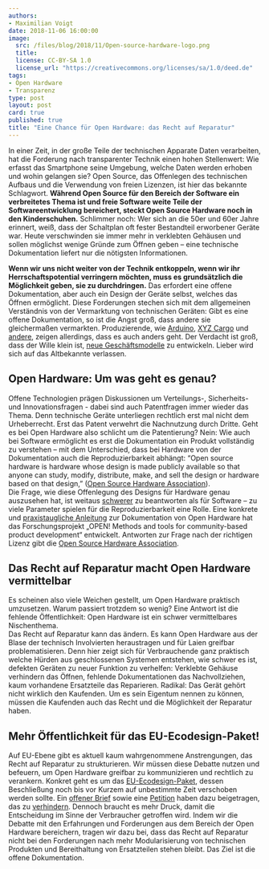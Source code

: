 ```yaml
---
authors:
- Maximilian Voigt
date: 2018-11-06 16:00:00
image:
  src: /files/blog/2018/11/Open-source-hardware-logo.png
  title:
  license: CC-BY-SA 1.0
  license_url: "https://creativecommons.org/licenses/sa/1.0/deed.de"
tags:
- Open Hardware
- Transparenz
type: post
layout: post
card: true
published: true
title: "Eine Chance für Open Hardware: das Recht auf Reparatur"
---
```


In einer Zeit, in der große Teile der technischen Apparate Daten verarbeiten, hat die Forderung nach transparenter Technik einen hohen Stellenwert: Wie erfasst das Smartphone seine Umgebung, welche Daten werden erhoben und wohin gelangen sie? Open Source, das Offenlegen des technischen Aufbaus und die Verwendung von freien Lizenzen, ist hier das bekannte Schlagwort. **Während Open Source für den Bereich der Software ein verbreitetes Thema ist und freie Software weite Teile der Softwareentwicklung bereichert, steckt Open Source Hardware noch in den Kinderschuhen.** Schlimmer noch: Wer sich an die 50er und 60er Jahre erinnert, weiß, dass der Schaltplan oft fester Bestandteil erworbener Geräte war. Heute verschwinden sie immer mehr in verklebten Gehäusen und sollen möglichst wenige Gründe zum Öffnen geben – eine technische Dokumentation liefert nur die nötigsten Informationen.

**Wenn wir uns nicht weiter von der Technik entkoppeln, wenn wir ihr Herrschaftspotential verringern möchten, muss es grundsätzlich die Möglichkeit geben, sie zu durchdringen.** Das erfordert eine offene Dokumentation, aber auch ein Design der Geräte selbst, welches das Öffnen ermöglicht.
Diese Forderungen stechen sich mit dem allgemeinen Verständnis von der Vermarktung von technischen Geräten: Gibt es eine offene Dokumentation, so ist die Angst groß, dass andere sie gleichermaßen vermarkten. Produzierende, wie [Arduino](https://www.arduino.cc/), [XYZ Cargo](http://www.xyzcargo.com/de/ueber/) und [andere](https://timreview.ca/article/136), zeigen allerdings, dass es auch anders geht. Der Verdacht ist groß, dass der Wille klein ist, [neue Geschäftsmodelle](https://openhardware.metajnl.com/articles/10.5334/joh.4/) zu entwickeln. Lieber wird sich auf das Altbekannte verlassen.
## Open Hardware: Um was geht es genau?
Offene Technologien prägen Diskussionen um Verteilungs-, Sicherheits- und Innovationsfragen - dabei sind auch Patentfragen immer wieder das Thema. Denn technische Geräte unterliegen rechtlich erst mal nicht dem Urheberrecht. Erst das Patent verwehrt die Nachnutzung durch Dritte. Geht es bei Open Hardware also schlicht um die Patentierung?
Nein: Wie auch bei Software ermöglicht es erst die Dokumentation ein Produkt vollständig zu verstehen – mit dem Unterschied, dass bei Hardware von der Dokumentation auch die Reproduzierbarkeit abhängt: “Open source hardware is hardware whose design is made publicly available so that anyone can study, modify, distribute, make, and sell the design or hardware based on that design,” ([Open Source Hardware Association](https://www.oshwa.org/definition/)).
<br>Die Frage, wie diese Offenlegung des Designs für Hardware genau auszusehen hat, ist weitaus [schwerer](https://openhardware.metajnl.com/articles/10.5334/joh.7/) zu beantworten als für Software – zu viele Parameter spielen für die Reproduzierbarkeit eine Rolle. Eine konkrete und [praxistaugliche Anleitung](https://opensourcedesign.cc/wiki/index.php/A_guide_to_Open_Source_Hardware) zur Dokumentation von Open Hardware hat das Forschungsprojekt „OPEN! Methods and tools for community-based product development“ entwickelt. Antworten zur Frage nach der richtigen Lizenz gibt die [Open Source Hardware Association](https://www.oshwa.org/faq/).
## Das Recht auf Reparatur macht Open Hardware vermittelbar
Es scheinen also viele Weichen gestellt, um Open Hardware praktisch umzusetzen. Warum passiert trotzdem so wenig? Eine Antwort ist die fehlende Öffentlichkeit: Open Hardware ist ein schwer vermittelbares Nischenthema.
<br>Das Recht auf Reparatur kann das ändern. Es kann Open Hardware aus der Blase der technisch Involvierten heraustragen und für Laien greifbar problematisieren. Denn hier zeigt sich für Verbrauchende ganz praktisch welche Hürden aus geschlossenen Systemen entstehen, wie schwer es ist, defekten Geräten zu neuer Funktion zu verhelfen: Verklebte Gehäuse verhindern das Öffnen, fehlende Dokumentationen das Nachvollziehen, kaum vorhandene Ersatzteile das Reparieren. Radikal: Das Gerät gehört nicht wirklich den Kaufenden. Um es sein Eigentum nennen zu können, müssen die Kaufenden auch das Recht und die Möglichkeit der Reparatur haben.
## Mehr Öffentlichkeit für das EU-Ecodesign-Paket!
Auf EU-Ebene gibt es aktuell kaum wahrgenommene Anstrengungen, das Recht auf Reparatur zu strukturieren. Wir müssen diese Debatte nutzen und befeuern, um Open Hardware greifbar zu kommunizieren und rechtlich zu verankern. Konkret geht es um das [EU-Ecodesign-Paket](http://www.europarl.europa.eu/news/en/headlines/priorities/circular-economy/20170629STO78621/meps-call-for-measures-to-ensure-products-last-longer), dessen Beschließung noch bis vor Kurzem auf unbestimmte Zeit verschoben werden sollte. Ein [offener Brief](http://ecostandard.org/save-the-ecodesign-energy-labelling-package-joint-letter-to-the-european-commission/) sowie eine [Petition](https://weact.campact.de/petitions/recht-auf-reparatur) haben dazu beigetragen, das zu [verhindern](http://ecostandard.org/europe-revives-plans-for-energy-and-resource-efficient-products/). Dennoch braucht es mehr Druck, damit die Entscheidung im Sinne der Verbraucher getroffen wird. Indem wir die Debatte mit den Erfahrungen und Forderungen aus dem Bereich der Open Hardware bereichern, tragen wir dazu bei, dass das Recht auf Reparatur nicht bei den Forderungen nach mehr Modularisierung von technischen Produkten und Bereithaltung von Ersatzteilen stehen bleibt. Das Ziel ist die offene Dokumentation.
